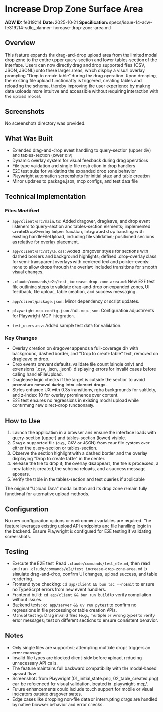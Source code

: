 # Increase Drop Zone Surface Area

**ADW ID:** fe319214
**Date:** 2025-10-21
**Specification:** specs/issue-14-adw-fe319214-sdlc_planner-increase-drop-zone-area.md

## Overview

This feature expands the drag-and-drop upload area from the limited modal drop zone to the entire upper query-section and lower tables-section of the interface. Users can now directly drag and drop supported files (CSV, JSON, JSONL) onto these larger areas, which display a visual overlay prompting \"Drop to create table\" during the drag operation. Upon dropping, the existing file upload functionality is triggered, creating tables and reloading the schema, thereby improving the user experience by making data uploads more intuitive and accessible without requiring interaction with the upload modal.

## Screenshots

No screenshots directory was provided.

## What Was Built

- Extended drag-and-drop event handling to query-section (upper div) and tables-section (lower div)
- Dynamic overlay system for visual feedback during drag operations
- File type validation and single-file restriction in drop handlers
- E2E test suite for validating the expanded drop zone behavior
- Playwright automation screenshots for initial state and table creation
- Minor updates to package.json, mcp configs, and test data file

## Technical Implementation

### Files Modified

- `app/client/src/main.ts`: Added dragover, dragleave, and drop event listeners to query-section and tables-section elements; implemented createDropOverlay helper function; integrated drop handling with existing handleFileUpload, including file validation; positioned sections as relative for overlay placement.

- `app/client/src/style.css`: Added .dragover styles for sections with dashed borders and background highlights; defined .drop-overlay class for semi-transparent overlays with centered text and pointer-events: none to allow drops through the overlay; included transitions for smooth visual changes.

- `.claude/commands/e2e/test_increase-drop-zone-area.md`: New E2E test file outlining steps to validate drag-and-drop on expanded zones, UI feedback, file upload, table creation, and success messaging.

- `app/client/package.json`: Minor dependency or script updates.

- `playwright-mcp-config.json` and `.mcp.json`: Configuration adjustments for Playwright MCP integration.

- `test_users.csv`: Added sample test data for validation.

### Key Changes

- Overlay creation on dragover appends a full-coverage div with background, dashed border, and \"Drop to create table\" text, removed on dragleave or drop.
- Drop events prevent defaults, validate file count (single only) and extensions (.csv, .json, .jsonl), displaying errors for invalid cases before calling handleFileUpload.
- Dragleave logic checks if the target is outside the section to avoid premature removal during intra-element drags.
- Styles enhance UX with 0.3s transitions, rgba backgrounds for subtlety, and z-index: 10 for overlay prominence over content.
- E2E test ensures no regressions in existing modal upload while confirming new direct-drop functionality.

## How to Use

1. Launch the application in a browser and ensure the interface loads with query-section (upper) and tables-section (lower) visible.
2. Drag a supported file (e.g., CSV or JSON) from your file system over either the query-section or tables-section.
3. Observe the section highlight with a dashed border and the overlay displaying \"Drop to create table\" in the center.
4. Release the file to drop it; the overlay disappears, the file is processed, a new table is created, the schema reloads, and a success message appears.
5. Verify the table in the tables-section and test queries if applicable.

The original \"Upload Data\" modal button and its drop zone remain fully functional for alternative upload methods.

## Configuration

No new configuration options or environment variables are required. The feature leverages existing upload API endpoints and file handling logic in the backend. Ensure Playwright is configured for E2E testing if validating screenshots.

## Testing

- Execute the E2E test: Read `.claude/commands/test_e2e.md`, then read and run `.claude/commands/e2e/test_increase-drop-zone-area.md` to simulate drag-and-drop, confirm UI changes, upload success, and table rendering.
- Frontend type checking: `cd app/client && bun tsc --noEmit` to ensure no TypeScript errors from new event handlers.
- Frontend build: `cd app/client && bun run build` to verify compilation without issues.
- Backend tests: `cd app/server && uv run pytest` to confirm no regressions in file processing or table creation APIs.
- Manual testing: Drag invalid files (e.g., multiple or wrong type) to verify error messages; test on different sections to ensure consistent behavior.

## Notes

- Only single files are supported; attempting multiple drops triggers an error message.
- Invalid file types are blocked client-side before upload, reducing unnecessary API calls.
- The feature maintains full backward compatibility with the modal-based upload flow.
- Screenshots from Playwright (01_initial_state.png, 02_table_created.png) can be referenced for visual validation, located in .playwright-mcp/.
- Future enhancements could include touch support for mobile or visual indicators outside dragover states.
- Edge cases like dropping non-file data or interrupting drags are handled by native browser behavior and error checks.